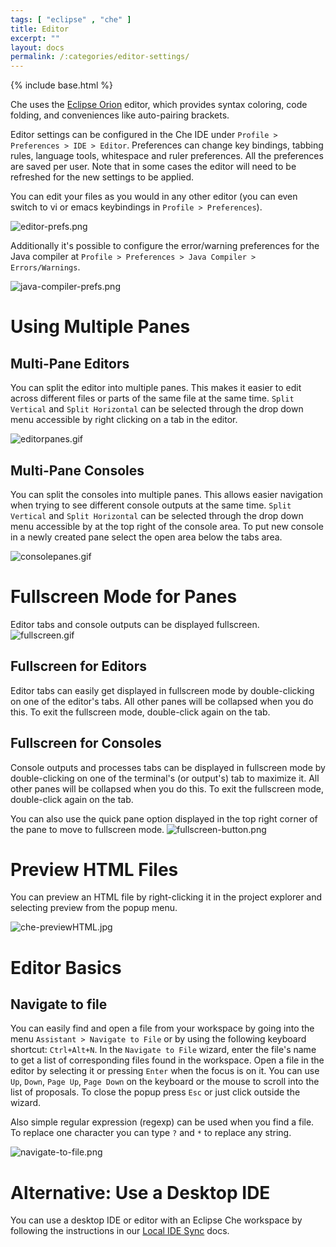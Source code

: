 ```yaml
---
tags: [ "eclipse" , "che" ]
title: Editor
excerpt: ""
layout: docs
permalink: /:categories/editor-settings/
---
```

{% include base.html %}

Che uses the [Eclipse Orion](https://orionhub.org/) editor, which provides syntax coloring, code folding, and conveniences like auto-pairing brackets.

Editor settings can be configured in the Che IDE under `Profile > Preferences > IDE > Editor`. Preferences can change key bindings, tabbing rules, language tools, whitespace and ruler preferences. All the preferences are saved per user. Note that in some cases the editor will need to be refreshed for the new settings to be applied.

You can edit your files as you would in any other editor (you can even switch to vi or emacs keybindings in `Profile > Preferences`).

![editor-prefs.png]({{base}}{{site.links["editor-prefs.png"]}})

Additionally it's possible to configure the error/warning preferences for the Java compiler at `Profile > Preferences > Java Compiler > Errors/Warnings`.

![java-compiler-prefs.png]({{base}}{{site.links["java-compiler-prefs.png"]}})

# Using Multiple Panes  

## Multi-Pane Editors
You can split the editor into multiple panes. This makes it easier to edit across different files or parts of the same file at the same time. `Split Vertical` and `Split Horizontal` can be selected through the drop down menu accessible by right clicking on a tab in the editor.

![editorpanes.gif]({{base}}{{site.links["editorpanes.gif"]}})

## Multi-Pane Consoles
You can split the consoles into multiple panes. This allows easier navigation when trying to see different console outputs at the same time. `Split Vertical` and `Split Horizontal` can be selected through the drop down menu accessible by at the top right of the console area. To put new console in a newly created pane select the open area below the tabs area.

![consolepanes.gif]({{base}}{{site.links["consolepanes.gif"]}})

# Fullscreen Mode for Panes

Editor tabs and console outputs can be displayed fullscreen.
![fullscreen.gif]({{base}}{{site.links["fullscreen.gif"]}})

## Fullscreen for Editors
Editor tabs can easily get displayed in fullscreen mode by double-clicking on one of the editor's tabs. All other panes will be collapsed when you do this. To exit the fullscreen mode, double-click again on the tab.

## Fullscreen for Consoles
Console outputs and processes tabs can be displayed in fullscreen mode by double-clicking on one of the terminal's (or output's) tab to maximize it. All other panes will be collapsed when you do this. To exit the fullscreen mode, double-click again on the tab.

You can also use the quick pane option displayed in the top right corner of the pane to move to fullscreen mode.
![fullscreen-button.png]({{base}}{{site.links["fullscreen-button.png"]}})

# Preview HTML Files  
You can preview an HTML file by right-clicking it in the project explorer and selecting preview from the popup menu.

![che-previewHTML.jpg]({{base}}{{site.links["che-previewHTML.jpg"]}})

# Editor Basics

## Navigate to file

You can easily find and open a file from your workspace by going into the menu `Assistant > Navigate to File` or by using the following keyboard shortcut: `Ctrl+Alt+N`. In the `Navigate to File` wizard, enter the file's name to get a list of corresponding files found in the workspace. Open a file in the editor by selecting it or pressing `Enter` when the focus is on it.
You can use `Up`, `Down`, `Page Up`, `Page Down` on the keyboard or the mouse to scroll into the list of proposals. To close the popup press `Esc` or just click outside the wizard.

Also simple regular expression (regexp) can be used when you find a file. To replace one character you can type `?` and `*` to replace any string.

![navigate-to-file.png]({{base}}{{site.links["navigate-to-file.png"]}})

# Alternative: Use a Desktop IDE  
You can use a desktop IDE or editor with an Eclipse Che workspace by following the instructions in our [Local IDE Sync]({{base}}{{site.links["ide-sync"]}}) docs.
